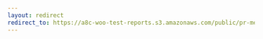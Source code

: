 ```yaml
---
layout: redirect
redirect_to: https://a8c-woo-test-reports.s3.amazonaws.com/public/pr-merge/44096/e2e/index.html
---
```

